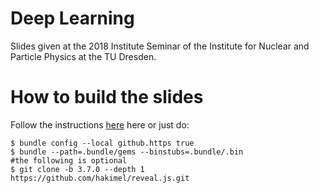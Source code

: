 # Deep Learning

Slides given at the 2018 Institute Seminar of the Institute for Nuclear and Particle Physics at the TU Dresden.

# How to build the slides

Follow the instructions [here](https://asciidoctor.org/docs/asciidoctor-revealjs/) here or just do:

``` shell
$ bundle config --local github.https true
$ bundle --path=.bundle/gems --binstubs=.bundle/.bin
#the following is optional
$ git clone -b 3.7.0 --depth 1 https://github.com/hakimel/reveal.js.git
```

